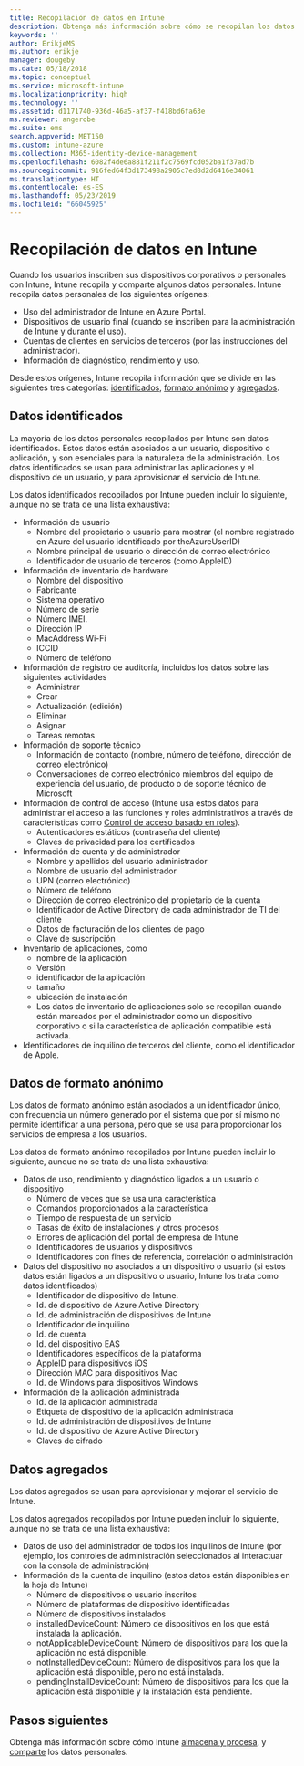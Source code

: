 ```yaml
---
title: Recopilación de datos en Intune
description: Obtenga más información sobre cómo se recopilan los datos personales en Intune.
keywords: ''
author: ErikjeMS
ms.author: erikje
manager: dougeby
ms.date: 05/18/2018
ms.topic: conceptual
ms.service: microsoft-intune
ms.localizationpriority: high
ms.technology: ''
ms.assetid: d1171740-936d-46a5-af37-f418bd6fa63e
ms.reviewer: angerobe
ms.suite: ems
search.appverid: MET150
ms.custom: intune-azure
ms.collection: M365-identity-device-management
ms.openlocfilehash: 6082f4de6a881f211f2c7569fcd052ba1f37ad7b
ms.sourcegitcommit: 916fed64f3d173498a2905c7ed8d2d6416e34061
ms.translationtype: HT
ms.contentlocale: es-ES
ms.lasthandoff: 05/23/2019
ms.locfileid: "66045925"
---
```

# <a name="data-collection-in-intune"></a>Recopilación de datos en Intune

Cuando los usuarios inscriben sus dispositivos corporativos o personales con Intune, Intune recopila y comparte algunos datos personales. Intune recopila datos personales de los siguientes orígenes:

- Uso del administrador de Intune en Azure Portal.
- Dispositivos de usuario final (cuando se inscriben para la administración de Intune y durante el uso).
- Cuentas de clientes en servicios de terceros (por las instrucciones del administrador).
- Información de diagnóstico, rendimiento y uso.

Desde estos orígenes, Intune recopila información que se divide en las siguientes tres categorías: [identificados](#identified-data), [formato anónimo](#pseudonymized-data) y [agregados](#aggregated-data).

## <a name="identified-data"></a>Datos identificados

La mayoría de los datos personales recopilados por Intune son datos identificados. Estos datos están asociados a un usuario, dispositivo o aplicación, y son esenciales para la naturaleza de la administración. Los datos identificados se usan para administrar las aplicaciones y el dispositivo de un usuario, y para aprovisionar el servicio de Intune.

Los datos identificados recopilados por Intune pueden incluir lo siguiente, aunque no se trata de una lista exhaustiva: 

- Información de usuario
    - Nombre del propietario o usuario para mostrar (el nombre registrado en Azure del usuario identificado por theAzureUserID)
    - Nombre principal de usuario o dirección de correo electrónico
    - Identificador de usuario de terceros (como AppleID)
- Información de inventario de hardware
    - Nombre del dispositivo
    - Fabricante
    - Sistema operativo
    - Número de serie
    - Número IMEI.
    - Dirección IP
    - MacAddress Wi-Fi
    - ICCID
    - Número de teléfono
- Información de registro de auditoría, incluidos los datos sobre las siguientes actividades
    - Administrar
    - Crear
    - Actualización (edición)
    - Eliminar
    - Asignar
    - Tareas remotas
- Información de soporte técnico
    - Información de contacto (nombre, número de teléfono, dirección de correo electrónico)
    - Conversaciones de correo electrónico miembros del equipo de experiencia del usuario, de producto o de soporte técnico de Microsoft
- Información de control de acceso (Intune usa estos datos para administrar el acceso a las funciones y roles administrativos a través de características como [Control de acceso basado en roles](role-based-access-control.md)).
    - Autenticadores estáticos (contraseña del cliente)
    - Claves de privacidad para los certificados 
- Información de cuenta y de administrador
    - Nombre y apellidos del usuario administrador
    - Nombre de usuario del administrador
    - UPN (correo electrónico)
    - Número de teléfono
    - Dirección de correo electrónico del propietario de la cuenta
    - Identificador de Active Directory de cada administrador de TI del cliente
    - Datos de facturación de los clientes de pago
    - Clave de suscripción
- Inventario de aplicaciones, como
    - nombre de la aplicación
    - Versión
    - identificador de la aplicación
    - tamaño
    - ubicación de instalación
    - Los datos de inventario de aplicaciones solo se recopilan cuando están marcados por el administrador como un dispositivo corporativo o si la característica de aplicación compatible está activada.  
- Identificadores de inquilino de terceros del cliente, como el identificador de Apple. 

## <a name="pseudonymized-data"></a>Datos de formato anónimo

Los datos de formato anónimo están asociados a un identificador único, con frecuencia un número generado por el sistema que por sí mismo no permite identificar a una persona, pero que se usa para proporcionar los servicios de empresa a los usuarios. 

Los datos de formato anónimo recopilados por Intune pueden incluir lo siguiente, aunque no se trata de una lista exhaustiva: 

- Datos de uso, rendimiento y diagnóstico ligados a un usuario o dispositivo
    - Número de veces que se usa una característica
    - Comandos proporcionados a la característica
    - Tiempo de respuesta de un servicio
    - Tasas de éxito de instalaciones y otros procesos
    - Errores de aplicación del portal de empresa de Intune
    - Identificadores de usuarios y dispositivos
    - Identificadores con fines de referencia, correlación o administración 
- Datos del dispositivo no asociados a un dispositivo o usuario (si estos datos están ligados a un dispositivo o usuario, Intune los trata como datos identificados)
    - Identificador de dispositivo de Intune.
    - Id. de dispositivo de Azure Active Directory
    - Id. de administración de dispositivos de Intune
    - Identificador de inquilino
    - Id. de cuenta
    - Id. del dispositivo EAS
    - Identificadores específicos de la plataforma
    - AppleID para dispositivos iOS
    - Dirección MAC para dispositivos Mac
    - Id. de Windows para dispositivos Windows
- Información de la aplicación administrada
    - Id. de la aplicación administrada
    - Etiqueta de dispositivo de la aplicación administrada
    - Id. de administración de dispositivos de Intune
    - Id. de dispositivo de Azure Active Directory
    - Claves de cifrado

## <a name="aggregated-data"></a>Datos agregados

Los datos agregados se usan para aprovisionar y mejorar el servicio de Intune. 

Los datos agregados recopilados por Intune pueden incluir lo siguiente, aunque no se trata de una lista exhaustiva: 

- Datos de uso del administrador de todos los inquilinos de Intune (por ejemplo, los controles de administración seleccionados al interactuar con la consola de administración)
- Información de la cuenta de inquilino (estos datos están disponibles en la hoja de Intune)
    - Número de dispositivos o usuario inscritos
    - Número de plataformas de dispositivo identificadas  
    - Número de dispositivos instalados
    - installedDeviceCount: Número de dispositivos en los que está instalada la aplicación.
    - notApplicableDeviceCount: Número de dispositivos para los que la aplicación no está disponible.
    - notInstalledDeviceCount: Número de dispositivos para los que la aplicación está disponible, pero no está instalada.
    - pendingInstallDeviceCount: Número de dispositivos para los que la aplicación está disponible y la instalación está pendiente.
    
## <a name="next-steps"></a>Pasos siguientes

Obtenga más información sobre cómo Intune [almacena y procesa](privacy-data-store-process.md), y [comparte](privacy-data-secure-share.md) los datos personales. 
